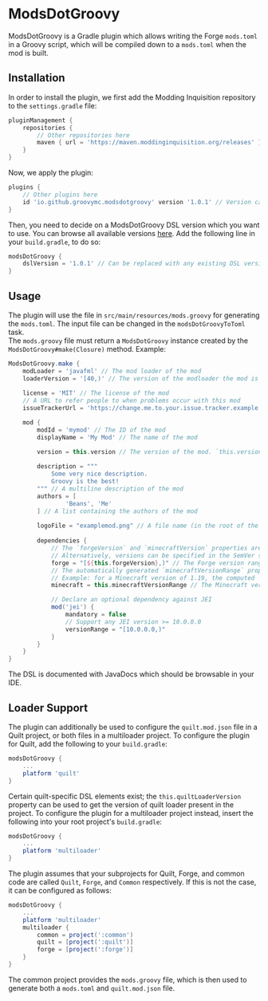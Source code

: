 # ModsDotGroovy
ModsDotGroovy is a Gradle plugin which allows writing the Forge `mods.toml` in a Groovy script, which will be compiled down to a `mods.toml` when the mod is built.
## Installation
In order to install the plugin, we first add the Modding Inquisition repository to the `settings.gradle` file:
```gradle
pluginManagement {
    repositories {
        // Other repositories here
        maven { url = 'https://maven.moddinginquisition.org/releases' }
    }
}
```
Now, we apply the plugin:
```gradle
plugins {
    // Other plugins here
    id 'io.github.groovymc.modsdotgroovy' version '1.0.1' // Version can be replaced with any existing plugin version
}
```
Then, you need to decide on a ModsDotGroovy DSL version which you want to use. You can browse all available versions [here](https://maven.moddinginquisition.org/#/releases/io/github/groovymc/modsdotgroovy/dsl).
Add the following line in your `build.gradle`, to do so:
```gradle
modsDotGroovy {
    dslVersion = '1.0.1' // Can be replaced with any existing DSL version
}
```
## Usage
The plugin will use the file in `src/main/resources/mods.groovy` for generating the `mods.toml`. The input file can be changed in the `modsDotGroovyToToml` task.  
The `mods.groovy` file must return a `ModsDotGroovy` instance created by the `ModsDotGroovy#make(Closure)` method. Example:
```groovy
ModsDotGroovy.make {
    modLoader = 'javafml' // The mod loader of the mod
    loaderVersion = '[40,)' // The version of the modloader the mod is compatible with
    
    license = 'MIT' // The license of the mod
    // A URL to refer people to when problems occur with this mod
    issueTrackerUrl = 'https://change.me.to.your.issue.tracker.example.invalid/'

    mod {
        modId = 'mymod' // The ID of the mod
        displayName = 'My Mod' // The name of the mod

        version = this.version // The version of the mod. `this.version` refers to the `version` property in your gradle.properties file
        
        description = """
            Some very nice description.
            Groovy is the best!
        """ // A multiline description of the mod
        authors = [
                'Beans', 'Me'
        ] // A list containing the authors of the mod
        
        logoFile = "examplemod.png" // A file name (in the root of the mod JAR) containing a logo for display. Optional
        
        dependencies {
            // The `forgeVersion` and `minecraftVersion` properties are computed from the `minecraft` dependency in the `build.gradle` file
            // Alternatively, versions can be specified in the SemVer style: ">=${this.forgeVersion}"
            forge = "[${this.forgeVersion},)" // The Forge version range the mod is compatible with
            // The automatically generated `minecraftVersionRange` property is computed as: [1.$minecraftMajorVersion,1.${minecraftMajorVersion + 1})
            // Example: for a Minecraft version of 1.19, the computed `minecraftVersionRange` is [1.19,1.20)
            minecraft = this.minecraftVersionRange // The Minecraft version range the mod is compatible with

            // Declare an optional dependency against JEI
            mod('jei') {
                mandatory = false
                // Support any JEI version >= 10.0.0.0
                versionRange = "[10.0.0.0,)"
            }
        }
    }
}
```
The DSL is documented with JavaDocs which should be browsable in your IDE.

## Loader Support
The plugin can additionally be used to configure the `quilt.mod.json` file in a Quilt project, or both files in a multiloader
project. To configure the plugin for Quilt, add the following to your `build.gradle`:
```gradle
modsDotGroovy {
    ...
    platform 'quilt'
}
```
Certain quilt-specific DSL elements exist; the `this.quiltLoaderVersion` property can be used to get the version of quilt loader
present in the project. To configure the plugin for a multiloader project instead, insert the following into your root project's
`build.gradle`:
```gradle
modsDotGroovy {
    ...
    platform 'multiloader'
}
```
The plugin assumes that your subprojects for Quilt, Forge, and common code are called `Quilt`, `Forge`, and `Common` respectively.
If this is not the case, it can be configured as follows:
```gradle
modsDotGroovy {
    ...
    platform 'multiloader'
    multiloader {
        common = project(':common')
        quilt = [project(':quilt')]
        forge = [project(':forge')]
    }
}
```
The common project provides the `mods.groovy` file, which is then used to generate both a `mods.toml` and `quilt.mod.json` file.
